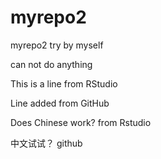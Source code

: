 # myrepo2
myrepo2  try by myself

can not do anything

This is a line from RStudio

Line added from GitHub

Does Chinese work? from Rstudio

中文试试？ github
